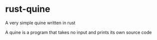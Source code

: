 # rust-quine
A very simple quine written in rust

A quine is a program that takes no input and prints its own source code
